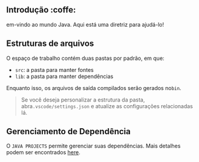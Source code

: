 ## Introdução :coffe:

em-vindo ao mundo Java. Aqui está uma diretriz para ajudá-lo!

## Estruturas de arquivos

O espaço de trabalho contém duas pastas por padrão, em que:

- `src`: a pasta para manter fontes
- `lib`: a pasta para manter dependências

Enquanto isso, os arquivos de saída compilados serão gerados no`bin`.

> Se você deseja personalizar a estrutura da pasta, abra`.vscode/settings.json` e atualize as configurações relacionadas lá.

## Gerenciamento de Dependência

O `JAVA PROJECTS` permite gerenciar suas dependências. Mais detalhes podem ser encontrados [here](https://github.com/microsoft/vscode-java-dependency#manage-dependencies).

